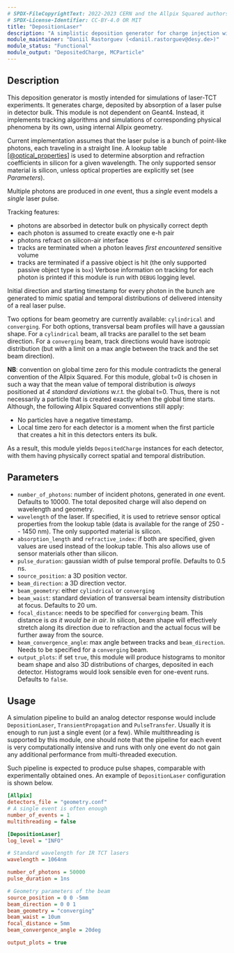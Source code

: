 ```yaml
---
# SPDX-FileCopyrightText: 2022-2023 CERN and the Allpix Squared authors
# SPDX-License-Identifier: CC-BY-4.0 OR MIT
title: "DepositionLaser"
description: "A simplistic deposition generator for charge injection with a laser"
module_maintainer: "Daniil Rastorguev (<daniil.rastorguev@desy.de>)"
module_status: "Functional"
module_output: "DepositedCharge, MCParticle"
---
```


## Description

This deposition generator is mostly intended for simulations of laser-TCT experiments.
It generates charge, deposited by absorption of a laser pulse in detector bulk.
This module is not dependent on Geant4. Instead, it implements tracking algorithms and simulations of corresponding physical phenomena by its own, using internal Allpix geometry.

Current implementation assumes that the laser pulse is a bunch of point-like photons, each traveling in a straight line. A lookup table \[[@optical_properties]\] is used to determine absorption and refraction coefficients in silicon for a given wavelength.
The only supported sensor material is silicon, unless optical properties are explicitly set (see *Parameters*).

Multiple photons are produced in *one* event, thus a *single* event models a *single* laser pulse.


Tracking features:

* photons are absorbed in detector bulk on physically correct depth
* each photon is assumed to create exactly one e-h pair
* photons refract on silicon-air interface
* tracks are terminated when a photon leaves *first encountered* sensitive volume
* tracks are terminated if a passive object is hit (the only supported passive object type is `box`)
Verbose information on tracking for each photon is printed if this module is run with `DEBUG` logging level.

Initial direction and starting timestamp for every photon in the bunch are generated to mimic
spatial and temporal distributions of delivered intensity of a real laser pulse.

Two options for beam geometry are currently available: `cylindrical` and `converging`.
For both options, transversal beam profiles will have a gaussian shape.
For a `cylindrical` beam, all tracks are parallel to the set beam direction.
For a `converging` beam, track directions would have isotropic distribution (but with a limit on a max angle between the
track and the set beam direction).

**NB**: convention on global time zero for this module contradicts the general convention of the Allpix Squared.
For this module, global t=0 is chosen in such a way that the mean value of temporal distribution is *always* positioned at
*4 standard deviations*  w.r.t. the global t=0.
Thus, there is not necessarily a particle that is created exactly when the global time starts.
Although, the following Allpix Squared conventions still apply:

* No particles have a negative timestamp.
* Local time zero for each detector is a moment when the first particle that creates a hit in this detectors enters its bulk.

As a result, this module yields `DepositedCharge` instances for each detector, with them having physically correct spatial
and temporal distribution.


## Parameters

* `number_of_photons`: number of incident photons, generated in *one* event. Defaults to 10000. The total deposited charge
  will also depend on wavelength and geometry.
* `wavelength` of the laser. If specified, it is used to retrieve sensor optical properties from the lookup table (data is available for the range of 250 -- 1450 nm). The only supported material is silicon.
* `absorption_length` and `refractive_index`: if both are specified, given values are used instead of the lookup table. This also allows use of sensor materials other than silicon.
* `pulse_duration`: gaussian width of pulse temporal profile. Defaults to 0.5 ns.
* `source_position`: a 3D position vector.
* `beam_direction`: a 3D direction vector.
* `beam_geometry`: either `cylindrical` or `converging`
* `beam_waist`: standard deviation of transversal beam intensity distribution at focus. Defaults to 20 um.
* `focal_distance`: needs to be specified for `converging` beam. This distance is *as it would be in air*. In silicon, beam
  shape will effectively stretch along its direction due to refraction and the actual focus will be further away from the
  source.
* `beam_convergence_angle`: max angle between tracks and `beam_direction`. Needs to be specified for a `converging` beam.
* `output_plots`: if set `true`, this module will produce histograms to monitor beam shape and also 3D distributions of charges, deposited in each detector. Histograms would look sensible even for one-event runs. Defaults to `false`.


## Usage
A simulation pipeline to build an analog detector response would include `DepositionLaser`, `TransientPropagation` and
`PulseTransfer`.
Usually it is enough to run just a single event (or a few).
While multithreading is supported by this module, one should note that the pipeline for each event is very computationally
intensive and runs with only one event do not gain any additional performance from multi-threaded execution.

Such pipeline is expected to produce pulse shapes, comparable with experimentally obtained ones. An example of
`DepositionLaser` configuration is shown below.

```ini
[Allpix]
detectors_file = "geometry.conf"
# A single event is often enough
number_of_events = 1
multithreading = false

[DepositionLaser]
log_level = "INFO"

# Standard wavelength for IR TCT lasers
wavelength = 1064nm

number_of_photons = 50000
pulse_duration = 1ns

# Geometry parameters of the beam
source_position = 0 0 -5mm
beam_direction = 0 0 1
beam_geometry = "converging"
beam_waist = 10um
focal_distance = 5mm
beam_convergence_angle = 20deg

output_plots = true
```


[@optical_properties]: https://doi.org/10.1002/pip.4670030303

